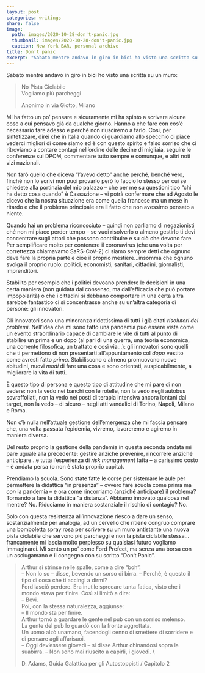 ```yaml
---
layout: post
categories: writings
share: false
image:
  path: images/2020-10-28-don't-panic.jpg
  thumbnail: images/2020-10-28-don't-panic.jpg
  caption: New York BAR, personal archive
title: Don't panic
excerpt: "Sabato mentre andavo in giro in bici ho visto una scritta su un muro: “No Pista Ciclabile, Vogliamo Più Parcheggi”. Mi ha fatto un po’ pensare e sicuramente mi ha spinto a scrivere alcune cose a cui pensavo già da qualche giorno. Hanno a che fare con cos’è necessario fare adesso e perché non riusciremo a farlo."
---
```

Sabato mentre andavo in giro in bici ho visto una scritta su un muro:

> No Pista Ciclabile \
> Vogliamo più parcheggi
>
> Anonimo in via Giotto, Milano

Mi ha fatto un po’ pensare e sicuramente mi ha spinto a scrivere alcune cose a cui pensavo già da qualche giorno. Hanno a che fare con cos’è necessario fare adesso e perché non riusciremo a farlo. Così, per sintetizzare, direi che in Italia quando ci guardiamo allo specchio ci piace vederci migliori di come siamo ed è con questo spirito e falso sorriso che ci ritroviamo a contare contagi nell’ordine delle decine di migliaia, seguire le conferenze sui DPCM, commentare tutto sempre e comunque, e altri noti vizi nazionali.

Non farò quello che diceva “l’avevo detto” anche perché, benché vero, finché non lo scrivi non puoi provarlo però lo faccio lo stesso per cui se chiedete alla portinaia del mio palazzo – che per me su questioni tipo “chi ha detto cosa quando” è Cassazione – vi potrà confermare che ad Agosto le dicevo che la nostra situazione era come quella francese ma un mese in ritardo e che il problema principale era il fatto che non avessimo pensato a niente.

Quando hai un problema riconosciuto – quindi non parliamo di negazionisti ché non mi piace perder tempo – se vuoi risolverlo o almeno gestirlo ti devi concentrare sugli attori che possono contribuire e su ciò che devono fare. Per semplificare molto per contenere il coronavirus (che una volta per correttezza chiamavamo SaRS-CoV-2) ci siamo sempre detti che ognuno deve fare la propria parte e cioè il proprio mestiere…insomma che ognuno svolga il proprio ruolo: politici, economisti, sanitari, cittadini, giornalisti, imprenditori.

Stabilito per esempio che i politici devoano prendere le decisioni in una certa maniera (non guidata dal consenso, ma dall’efficacia che può portare impopolarità) o che i cittadini si debbano comportare in una certa altra sarebbe fantastico ci si concentrasse anche su un’altra categoria di persone: gli innovatori.

Gli innovatori sono una minoranza ridottissima di tutti i già citati _risolutori dei problemi_. Nell’idea che mi sono fatto una pandemia può essere vista come un evento straordinario capace di cambiare le vite di tutti al punto di stabilire un prima e un dopo (al pari di una guerra, una teoria economica, una corrente filosofica, un trattato e così via…): gli innovatori sono quelli che ti permettono di non presentarti all’appuntamento col _dopo_ vestito come avresti fatto _prima_. Stabiliscono o almeno promuovono nuove abitudini, nuovi _modi_ di fare una cosa e sono orientati, auspicabilmente, a migliorare la vita di tutti.

È questo tipo di persona e questo tipo di attitudine che mi pare di non vedere: non la vedo nei banchi con le rotelle, non la vedo negli autobus sovraffollati, non la vedo nei posti di terapia intensiva ancora lontani dal target, non la vedo – di sicuro – negli atti vandalici di Torino, Napoli, Milano e Roma.

Non c’è nulla nell’attuale gestione dell’emergenza che mi faccia pensare che, una volta passata l’epidemia, vivremo, lavoreremo e agiremo in maniera diversa.

Del resto proprio la gestione della pandemia in questa seconda ondata mi pare uguale alla precedente: gestire anziché prevenire, rincorrere anziché anticipare…e tutta l’esperienza di _risk management_ fatta – a carissimo costo – è andata persa (o non è stata proprio capita).

Prendiamo la scuola. Sono state fatte le corse per sistemare le aule per permettere la didattica “in presenza” – ovvero fare scuola come prima ma _con_ la pandemia – e ora come rincorriamo (anziché anticipare) il problema? Tornando a fare la didattica “a distanza”. Abbiamo innovato qualcosa nel mentre? No. Riduciamo in maniera sostanziale il rischio di contagio? No.

Solo con questa resistenza all’innovazione riesco a dare un senso, sostanzialmente per analogia, ad un cervello che ritiene congruo comprare una bomboletta spray rosa per scrivere su un muro antistante una nuova pista ciclabile che servono più parcheggi e non la pista ciclabile stessa… francamente mi lascia molto perplesso su qualsiasi futuro vogliamo immaginarci.
Mi sento un po’ come Ford Prefect, ma senza una borsa con un asciugamano e il congegno con su scritto “Don’t Panic”.

>    Arthur si strinse nelle spalle, come a dire “boh”. \
>    – Non lo so – disse, bevendo un sorso di birra. – Perché, è questo il tipo di cosa che ti accingi a dirmi? \
>    Ford lasciò perdere. Era inutile sprecare tanta fatica, visto che il mondo stava per finire. Così si limitò a dire: \
>    – Bevi.\
>    Poi, con la stessa naturalezza, aggiunse: \
>    – Il mondo sta per finire. \
>    Arthur tornò a guardare le gente nel pub con un sorriso melenso. \
>    La gente del pub lo guardò con la fronte aggrottata. \
>    Un uomo alzò unamano, facendogli cenno di smettere di sorridere e di pensare agli affarisuoi. \
>    – Oggi dev’essere giovedì – si disse Arthur chinandosi sopra la suabirra. – Non sono mai riuscito a capirli, i giovedì. \
>
>    D. Adams, Guida Galattica per gli Autostoppisti / Capitolo 2
